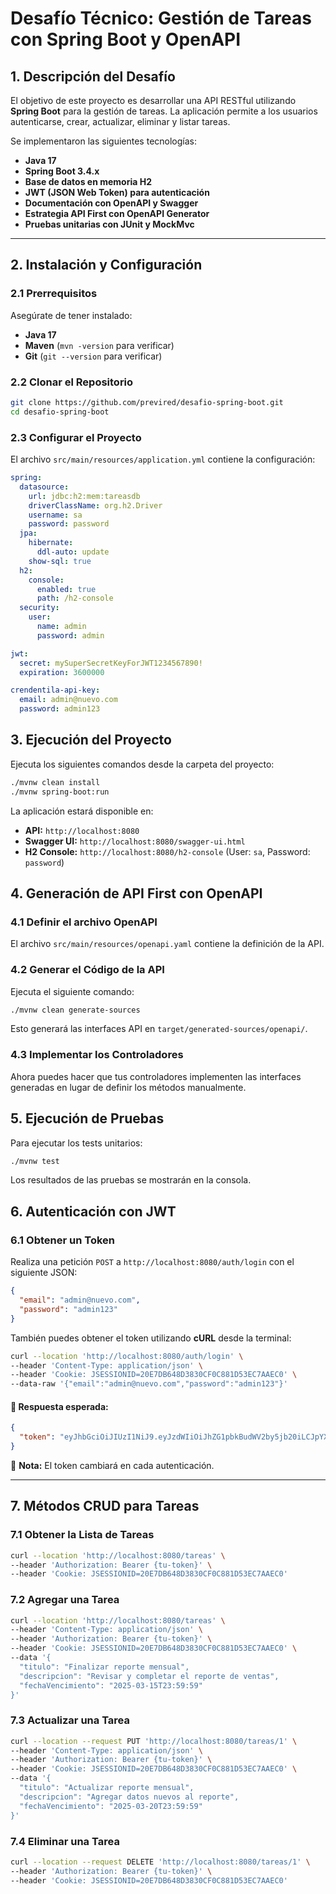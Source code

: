 # Desafío Técnico: Gestión de Tareas con Spring Boot y OpenAPI

## 1. Descripción del Desafío

El objetivo de este proyecto es desarrollar una API RESTful utilizando **Spring Boot** para la gestión de tareas. La aplicación permite a los usuarios autenticarse, crear, actualizar, eliminar y listar tareas.

Se implementaron las siguientes tecnologías:

- **Java 17**
- **Spring Boot 3.4.x**
- **Base de datos en memoria H2**
- **JWT (JSON Web Token) para autenticación**
- **Documentación con OpenAPI y Swagger**
- **Estrategia API First con OpenAPI Generator**
- **Pruebas unitarias con JUnit y MockMvc**

---

## 2. Instalación y Configuración

### 2.1 Prerrequisitos

Asegúrate de tener instalado:

- **Java 17**
- **Maven** (`mvn -version` para verificar)
- **Git** (`git --version` para verificar)

### 2.2 Clonar el Repositorio

```sh
git clone https://github.com/previred/desafio-spring-boot.git
cd desafio-spring-boot
```

### 2.3 Configurar el Proyecto

El archivo `src/main/resources/application.yml` contiene la configuración:

```yaml
spring:
  datasource:
    url: jdbc:h2:mem:tareasdb
    driverClassName: org.h2.Driver
    username: sa
    password: password
  jpa:
    hibernate:
      ddl-auto: update
    show-sql: true
  h2:
    console:
      enabled: true
      path: /h2-console
  security:
    user:
      name: admin
      password: admin

jwt:
  secret: mySuperSecretKeyForJWT1234567890!
  expiration: 3600000

crendentila-api-key:
  email: admin@nuevo.com
  password: admin123
```

## 3. Ejecución del Proyecto

Ejecuta los siguientes comandos desde la carpeta del proyecto:

```sh
./mvnw clean install
./mvnw spring-boot:run
```

La aplicación estará disponible en:

- **API:** `http://localhost:8080`
- **Swagger UI:** `http://localhost:8080/swagger-ui.html`
- **H2 Console:** `http://localhost:8080/h2-console` (User: `sa`, Password: `password`)

## 4. Generación de API First con OpenAPI

### 4.1 Definir el archivo OpenAPI

El archivo `src/main/resources/openapi.yaml` contiene la definición de la API.

### 4.2 Generar el Código de la API

Ejecuta el siguiente comando:

```sh
./mvnw clean generate-sources
```

Esto generará las interfaces API en `target/generated-sources/openapi/`.

### 4.3 Implementar los Controladores

Ahora puedes hacer que tus controladores implementen las interfaces generadas en lugar de definir los métodos manualmente.

## 5. Ejecución de Pruebas

Para ejecutar los tests unitarios:

```sh
./mvnw test
```

Los resultados de las pruebas se mostrarán en la consola.

## 6. Autenticación con JWT

### 6.1 Obtener un Token

Realiza una petición `POST` a `http://localhost:8080/auth/login` con el siguiente JSON:

```json
{
  "email": "admin@nuevo.com",
  "password": "admin123"
}
```

También puedes obtener el token utilizando **cURL** desde la terminal:

```sh
curl --location 'http://localhost:8080/auth/login' \
--header 'Content-Type: application/json' \
--header 'Cookie: JSESSIONID=20E7DB648D3830CF0C881D53EC7AAEC0' \
--data-raw '{"email":"admin@nuevo.com","password":"admin123"}'
```

#### 📌 **Respuesta esperada:**

```json
{
  "token": "eyJhbGciOiJIUzI1NiJ9.eyJzdWIiOiJhZG1pbkBudWV2by5jb20iLCJpYXQiOjE3NDE1NTE4NjcsImV4cCI6MTc0MTU1NTQ2N30.PWL4Gr7iMa62yi-sJRMtu5uJ26Rd3uoKVEfiBeWWvcA"
}
```

📌 **Nota:** El token cambiará en cada autenticación.

---

## 7. Métodos CRUD para Tareas

### 7.1 Obtener la Lista de Tareas

```sh
curl --location 'http://localhost:8080/tareas' \
--header 'Authorization: Bearer {tu-token}' \
--header 'Cookie: JSESSIONID=20E7DB648D3830CF0C881D53EC7AAEC0'
```

### 7.2 Agregar una Tarea

```sh
curl --location 'http://localhost:8080/tareas' \
--header 'Content-Type: application/json' \
--header 'Authorization: Bearer {tu-token}' \
--header 'Cookie: JSESSIONID=20E7DB648D3830CF0C881D53EC7AAEC0' \
--data '{
  "titulo": "Finalizar reporte mensual",
  "descripcion": "Revisar y completar el reporte de ventas",
  "fechaVencimiento": "2025-03-15T23:59:59"
}'
```

### 7.3 Actualizar una Tarea

```sh
curl --location --request PUT 'http://localhost:8080/tareas/1' \
--header 'Content-Type: application/json' \
--header 'Authorization: Bearer {tu-token}' \
--header 'Cookie: JSESSIONID=20E7DB648D3830CF0C881D53EC7AAEC0' \
--data '{
  "titulo": "Actualizar reporte mensual",
  "descripcion": "Agregar datos nuevos al reporte",
  "fechaVencimiento": "2025-03-20T23:59:59"
}'
```

### 7.4 Eliminar una Tarea

```sh
curl --location --request DELETE 'http://localhost:8080/tareas/1' \
--header 'Authorization: Bearer {tu-token}' \
--header 'Cookie: JSESSIONID=20E7DB648D3830CF0C881D53EC7AAEC0'
```

```

```
